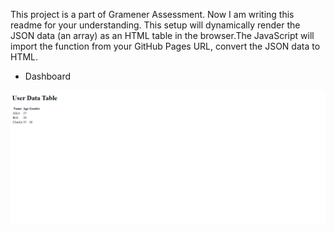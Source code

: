 This project is a part of Gramener Assessment. Now I am writing this readme for your understanding.
This setup will dynamically render the JSON data (an array) as an HTML table in the browser.The JavaScript will import the function from your GitHub Pages URL, convert the JSON data to HTML.

- Dashboard

![](Screenshot/1.png)


